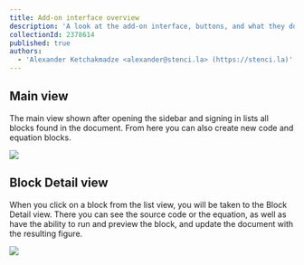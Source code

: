 ```yaml
---
title: Add-on interface overview
description: 'A look at the add-on interface, buttons, and what they do'
collectionId: 2378614
published: true
authors:
  - 'Alexander Ketchakmadze <alexander@stenci.la> (https://stenci.la)'
---
```


## Main view

The main view shown after opening the sidebar and signing in lists all blocks found in the document.
From here you can also create new code and equation blocks.

![](https://user-images.githubusercontent.com/1646307/106490839-3bff9b80-6484-11eb-9111-8709b868955c.png)

## Block Detail view

When you click on a block from the list view, you will be taken to the Block Detail view.
There you can see the source code or the equation, as well as have the ability to run and preview the block, and update the document with the resulting figure.

![](https://user-images.githubusercontent.com/1646307/106490924-53d71f80-6484-11eb-9107-bc61d1abf96e.png)
